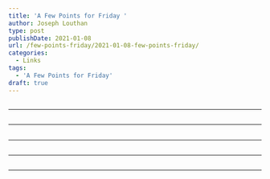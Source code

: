 ```yaml
---
title: 'A Few Points for Friday '
author: Joseph Louthan
type: post
publishDate: 2021-01-08
url: /few-points-friday/2021-01-08-few-points-friday/
categories:
  - Links
tags:
  - 'A Few Points for Friday'
draft: true
---
```


##


------

##


------

##


------

##


------

##


------

